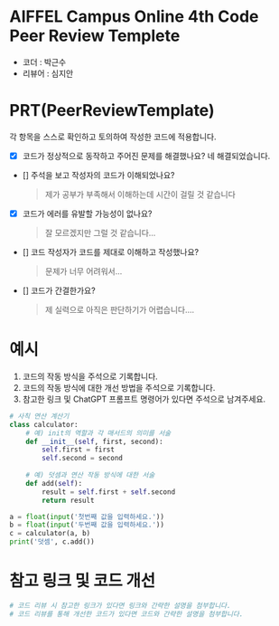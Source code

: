 # AIFFEL Campus Online 4th Code Peer Review Templete
- 코더 : 박근수
- 리뷰어 : 심지안


# PRT(PeerReviewTemplate) 
각 항목을 스스로 확인하고 토의하여 작성한 코드에 적용합니다.

- [X] 코드가 정상적으로 동작하고 주어진 문제를 해결했나요?
  네 해결되었습니다.
- [] 주석을 보고 작성자의 코드가 이해되었나요?
  > 제가 공부가 부족해서 이해하는데 시간이 걸릴 것 같습니다
- [X] 코드가 에러를 유발할 가능성이 없나요?
  > 잘 모르겠지만 그럴 것 같습니다...
- [] 코드 작성자가 코드를 제대로 이해하고 작성했나요?
  > 문제가 너무 어려워서... 
- [] 코드가 간결한가요?
  > 제 실력으로 아직은 판단하기가 어렵습니다....

# 예시
1. 코드의 작동 방식을 주석으로 기록합니다.
2. 코드의 작동 방식에 대한 개선 방법을 주석으로 기록합니다.
3. 참고한 링크 및 ChatGPT 프롬프트 명령어가 있다면 주석으로 남겨주세요.
```python
# 사칙 연산 계산기
class calculator:
    # 예) init의 역할과 각 매서드의 의미를 서술
    def __init__(self, first, second):
        self.first = first
        self.second = second
    
    # 예) 덧셈과 연산 작동 방식에 대한 서술
    def add(self):
        result = self.first + self.second
        return result

a = float(input('첫번째 값을 입력하세요.')) 
b = float(input('두번째 값을 입력하세요.')) 
c = calculator(a, b)
print('덧셈', c.add()) 
```

# 참고 링크 및 코드 개선
```python
# 코드 리뷰 시 참고한 링크가 있다면 링크와 간략한 설명을 첨부합니다.
# 코드 리뷰를 통해 개선한 코드가 있다면 코드와 간략한 설명을 첨부합니다.
